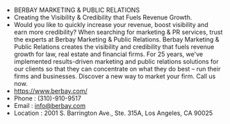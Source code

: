 - BERBAY MARKETING & PUBLIC RELATIONS
- Creating the Visibility & Credibility that Fuels Revenue Growth.
- Would you like to quickly increase your revenue, boost visibility and earn more credibility? When searching for marketing & PR services, trust the experts at Berbay Marketing & Public Relations. Berbay Marketing & Public Relations creates the visibility and credibility that fuels revenue growth for law, real estate and financial firms. For 25 years, we've implemented results-driven marketing and public relations solutions for our clients so that they can concentrate on what they do best – run their firms and businesses. Discover a new way to market your firm. Call us now.
- https://www.berbay.com/
- Phone : (310)-910-9517
- Email : info@berbay.com
- Location : 2001 S. Barrington Ave., Ste. 315A, Los Angeles, CA 90025


<!---
chandastevenson23/chandastevenson23 is a ✨ special ✨ repository because its `README.md` (this file) appears on your GitHub profile.
You can click the Preview link to take a look at your changes.
--->
